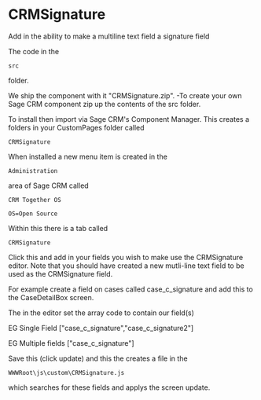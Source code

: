 # CRMSignature
Add in the ability to make a multiline text field a signature field

The code in the 

	src

folder.

We ship the component with it "CRMSignature.zip".
-To create your own Sage CRM component zip up the contents of the src folder. 

To install then import via Sage CRM's Component Manager. 
This creates a folders in your CustomPages folder called

	CRMSignature

When installed a new menu item is created in the 

	Administration

area of Sage CRM called
  
	CRM Together OS
  
	OS=Open Source

Within this there is a tab called 

	CRMSignature
  
Click this and add in your fields you wish to make use the CRMSignature editor. 
Note that you should have created a new mutli-line text field to be used as the CRMSignature field. 

For example create a field on cases called
	case_c_signature
and add this to the 
	CaseDetailBox 
screen. 

The in the editor set the array code to contain our field(s)

EG 
Single Field
	["case_c_signature","case_c_signature2"]
	  
EG
Multiple fields
	["case_c_signature"]

Save this (click update) and this the creates a file in the 

    WWWRoot\js\custom\CRMSignature.js
	
which searches for these fields and applys the screen update. 

